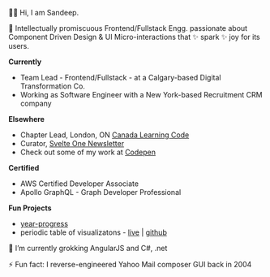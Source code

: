 👋🏻 Hi, I am Sandeep. 


🔭 Intellectually promiscuous Frontend/Fullstack Engg. passionate about Component Driven Design & UI Micro-interactions that ✨ spark ✨ joy for its users.


**Currently**

- Team Lead - Frontend/Fullstack - at a Calgary-based Digital Transformation Co.
- Working as Software Engineer with a New York-based Recruitment CRM company

**Elsewhere**

- Chapter Lead, London, ON [Canada Learning Code](https://www.canadalearningcode.ca/)
- Curator, [Svelte One Newsletter](https://www.svelte.one/)
- Check out some of my work at [Codepen](https://codepen.io/letsandeepio/pens/showcase)


**Certified**

- AWS Certified Developer Associate
- Apollo GraphQL - Graph Developer Professional 

**Fun Projects**

- [year-progress](https://github.com/letsandeepio/year-progress)
- periodic table of visualizatons - [live](https://letsandeepio.github.io/viz-method-table/) | [github](https://github.com/letsandeepio/viz-method-table)


🦀 I’m currently grokking AngularJS and C#, .net

⚡ Fun fact: I reverse-engineered Yahoo Mail composer GUI back in 2004


<!--
**letsandeepio/letsandeepio** is a ✨ _special_ ✨ repository because its `README.md` (this file) appears on your GitHub profile.

Here are some ideas to get you started:

- 🔭 I’m currently working on ...
- 🌱 I’m currently learning ...
- 👯 I’m looking to collaborate on ...
- 🤔 I’m looking for help with ...
- 💬 Ask me about ...
- 📫 How to reach me: ...
- 😄 Pronouns: ...
- ⚡ Fun fact: ...
-->
